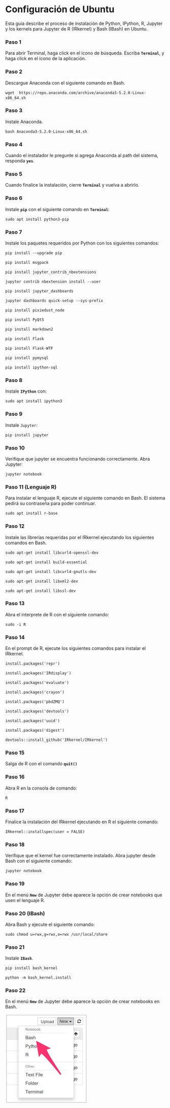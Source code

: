 # Configuración de Ubuntu

Esta guía describe el proceso de instalación de Python, IPython, R, Jupyter y
los kernels para Jupyter de R (IRkernel) y Bash (IBash) en Ubuntu.


### Paso 1
Para abrir Terminal, haga click en el ícono de búsqueda. Escriba **`Terminal`**,
y haga click en el ícono de la aplicación.


### Paso 2
Descargue Anaconda con el siguiente comando en Bash.
```
wget  https://repo.anaconda.com/archive/anaconda3-5.2.0-Linux-x86_64.sh
```

### Paso 3
Instale Anaconda.
```
bash Anaconda3-5.2.0-Linux-x86_64.sh
```

### Paso 4
Cuando el instalador le pregunte si agrega Anaconda al path del sistema,
responda **`yes`**.

### Paso 5
Cuando finalice la instalación, cierre **`Terminal`** y vuelva a abrirlo.


### Paso 6
Instale **`pip`** con el siguiente comando en **`Terminal`**:
```
sudo apt install python3-pip
```

### Paso 7
Instale los paquetes requeridos por Python con los siguientes comandos:
```
pip install --upgrade pip
```

```
pip install msgpack
```

```
pip install jupyter_contrib_nbextensions
```

```
jupyter contrib nbextension install --user
```

```
pip install jupyter_dashboards
```

```
jupyter dashboards quick-setup --sys-prefix
```

```
pip install pixiedust_node
```

```
pip install PyQt5
```

```
pip install markdown2
```

```
pip install Flask
```

```
pip install Flask-WTF
```

```
pip install pymysql
```

```
pip install ipython-sql
```

### Paso 8
Instale **`IPython`** con:
```
sudo apt install ipython3
```

### Paso 9
Instale `Jupyter`:
```
pip install jupyter
```

### Paso 10
Verifique que jupyter se encuentra funcionando correctamente. Abra Jupyter:
```
jupyter notebook
```


### Paso 11 (Lenguaje R)
Para instalar el lenguaje R, ejecute el siguiente comando en Bash. El sistema
pedirá su contraseña para poder continuar.

```
sudo apt install r-base
```

### Paso 12
Instale las librerías requeridas por el IRkernel ejecutando los siguientes
comandos en Bash.

```
sudo apt-get install libcurl4-openssl-dev
```

```
sudo apt-get install build-essential
```

```
sudo apt-get install libcurl4-gnutls-dev
```

```
sudo apt-get install libxml2-dev
```

```
sudo apt-get install libssl-dev
```

### Paso 13
Abra el interprete de R con el siguiente comando:

```
sudo -i R
```

### Paso 14
En el prompt de R, ejecute los siguientes comandos para instalar el IRkernel.

```
install.packages('repr')
```

```
install.packages('IRdisplay')
```

```
install.packages('evaluate')
```

```
install.packages('crayon')
```

```
install.packages('pbdZMQ')
```

```
install.packages('devtools')
```

```
install.packages('uuid')
```

```
install.packages('digest')
```

```
devtools::install_github('IRkernel/IRkernel')
```

### Paso 15
Salga de R con el comando **`quit()`**

### Paso 16
Abra R en la consola de comando:

```
R
```

### Paso 17
Finalice la instalación del IRkernel ejecutando en R el siguiente comando:

```
IRkernel::installspec(user = FALSE)
```

### Paso 18
Verifique que el kernel fue correctamente instalado. Abra jupyter desde Bash con
el siguiente comando:
```
jupyter notebook
```



### Paso 19
En el menú **`New`** de Jupyter debe aparece la opción de crear notebooks que
usen el lenguaje R.


### Paso 20 (IBash)
Abra Bash y ejecute el siguiente comando:
```
sudo chmod u=rwx,g=rwx,o=rwx /usr/local/share
```

### Paso 21
Instale **`IBash`**.

```
pip install bash_kernel
```

```
python -m bash_kernel.install
```

### Paso 22
En el menú **`New`** de Jupyter debe aparece la opción de crear notebooks en
Bash.

![alt](images/macOS-jupyter-IBash.png)

